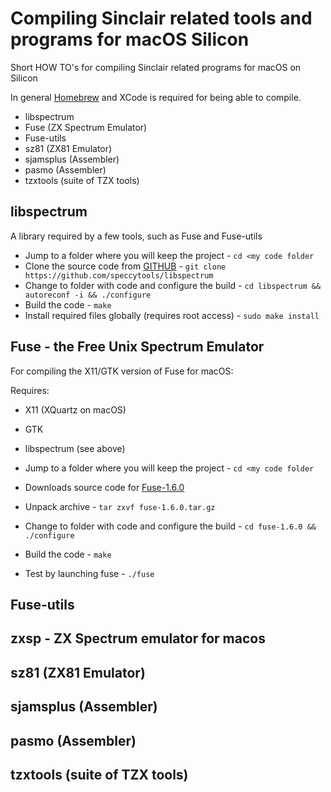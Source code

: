 # Compiling Sinclair related tools and programs for macOS Silicon
Short HOW TO's for compiling Sinclair related programs for macOS on Silicon

In general [Homebrew](https://brew.sh/) and XCode is required for being able to compile.

* libspectrum
* Fuse (ZX Spectrum Emulator)
* Fuse-utils
* sz81 (ZX81 Emulator)
* sjamsplus (Assembler)
* pasmo (Assembler)
* tzxtools (suite of TZX tools)


## libspectrum
A library required by a few tools, such as Fuse and Fuse-utils

* Jump to a folder where you will keep the project - `cd <my code folder`
* Clone the source code from [GITHUB](https://github.com/speccytools/libspectrum) - `git clone https://github.com/speccytools/libspectrum`
* Change to folder with code and configure the build - `cd libspectrum && autoreconf -i && ./configure`
* Build the code - `make`
* Install required files globally (requires root access) - `sudo make install`

## Fuse - the Free Unix Spectrum Emulator
For compiling the X11/GTK version of Fuse for macOS:

Requires:
* X11 (XQuartz on macOS)
* GTK
* libspectrum (see above)

* Jump to a folder where you will keep the project - `cd <my code folder`
* Downloads source code for [Fuse-1.6.0](https://sourceforge.net/projects/fuse-emulator/files/fuse/1.6.0/fuse-1.6.0.tar.gz/download)
* Unpack archive - `tar zxvf fuse-1.6.0.tar.gz`
* Change to folder with code and configure the build - `cd fuse-1.6.0 && ./configure`
* Build the code - `make`
* Test by launching fuse - `./fuse`


## Fuse-utils

## zxsp - ZX Spectrum emulator for macos

## sz81 (ZX81 Emulator)

## sjamsplus (Assembler)

## pasmo (Assembler)

## tzxtools (suite of TZX tools)
